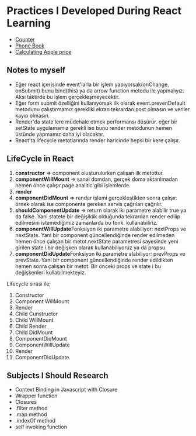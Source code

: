 <h1>Practices I Developed During React Learning</h1>
<ul>
 <li><a href="https://github.com/kasim444/MyStudiesAboutReact/tree/master/Counter">Counter</a></li>
 <li><a href="https://github.com/kasim444/MyStudiesAboutReact/tree/master/PhoneBook/my-app">Phone Book</a></li>
 <li><a href="https://github.com/kasim444/MyStudiesAboutReact/tree/master/AmountApple/my-app">Calculating Apple price</a></li>
</ul>

<h2>Notes to myself</h2>
<ul>
  <li>Eğer react içerisinde event'larla bir işlem yapıyorsak(onChange, onSubmit) bunu bind(this) ya da arrow function metodu ile yapmalıyız. Aksi taktirde bu işlem gerçekleşmeyecektir.</li>
  <li>Eğer form submit özelliğini kullanıyorsak ilk olarak event.prevenDefault metodunu çalıştırmamız gerekliki ekran tekrardan post olmasın ve veriler kayıp olmasın.</li>
  <li>Render'da state'lere müdehale etmek performansı düşürür. eğer bir setState uygulamamız gerekli ise bunu render metodunun hemen üstünde yapmamız daha iyi olacaktır.</li>
  <li>React'ta lifecycle metotlarında render haricinde hepsi bir kere çalışır.</li>
</ul>

<h2>LifeCycle in React</h2>
<p>
<ol>
  <li><b>constructor</b> => component oluşturulurken çalışan ilk metottur.</li>
  <li><b>componentWillMount</b> => sanal domdan, gerçek doma aktarılmadan hemen önce çalışır.page analitic gibi işlemlerde.</li>
  <li><b>render</b></li>
  <li><b>componentDidMount</b> => render işlemi gerçekleştikten sonra çalışır. örnek olarak ise componenta gereken servis çağrıları çağrılır.</li>
  <li><b>shouldComponentUpdate</b> => return olarak iki parametre alabilir true ya da false. Yani statete bir değişiklik olduğunda tekrardan render edilip edilmesini istemediğimiz zamanlarda bu fonk. kullanabiliriz.</li>
  <li><b>componentWillUpdate</b>Fonksiyon iki parametre alabiliyor: nextProps ve nextState. Yani bir component güncellendiğinde render edilmeden hemen önce çalışan bir metot.nextState parametresi sayesinde yeni girilen state i bir değişken olarak kullanabiliyoruz ya da propsu.</li>
  <li><b>componentDidUpdate</b>Fonksiyon iki parametre alabiliyor: prevProps ve prevState. Yani bir component güncellendiğinde render edildikten hemen sonra çalışan bir metot. Bir önceki props ve state i bu değişkenleri kullabilmekteyiz.</li>
</ol>
</p>
<p>Lifecycle sırası ile;
  <ol>
  <li>Constructor</li>
  <li>Component WillMount</li>
  <li>Render</li>
  <li>Child Cunstructor</li>
  <li>Child WillMount</li>
  <li>Child Render</li>
  <li>Child DidMount</li>
  <li>ComponentDidMount</li>
  <li>ComponentWillUpdate</li>
  <li>Render</li>
  <li>ComponentDidUpdate</li>
 </ol>
</p>


<h2>Subjects I Should Research</h2>
<ul>
  <li>Context Binding in Javascript with Closure</li>
  <li>Wrapper function</li>
  <li>Closures</li>
  <li>.filter method</li>
  <li>.map method</li>
  <li>.indexOf method</li>
  <li>self invoking function</li>
</ul>